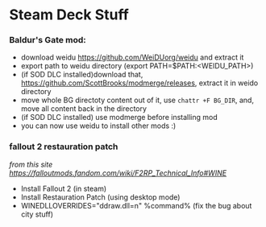 # Steam Deck Stuff



### Baldur's Gate mod:
- download weidu https://github.com/WeiDUorg/weidu and extract it
- export path to weidu directory (export PATH=$PATH:<WEIDU_PATH>)
- (if SOD DLC installed)download that, https://github.com/ScottBrooks/modmerge/releases, extract it in weido directory 
- move whole BG directoty content out of it, use `chattr +F BG_DIR`, and, move all content back in the directory
- (if SOD DLC installed) use modmerge before installing mod
- you can now use weidu to install other mods :)

### fallout 2 restauration patch

*from this site https://falloutmods.fandom.com/wiki/F2RP_Technical_Info#WINE*

- Install Fallout 2 (in steam)
- Install Restauration Patch (using desktop mode)
- WINEDLLOVERRIDES="ddraw.dll=n" %command% (fix the bug about city stuff)

